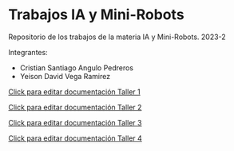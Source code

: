 # Trabajos IA y Mini-Robots
Repositorio de los trabajos de la materia IA y Mini-Robots. 2023-2

Integrantes:

- Cristian Santiago Angulo Pedreros
- Yeison David Vega Ramirez

[Click para editar documentación Taller 1](https://www.overleaf.com/project/64ed2f5221219ed33a9f7e19)

[Click para editar documentación Taller 2](https://www.overleaf.com/project/64ed6db0a32b1cd16e42036a)

[Click para editar documentación Taller 3](https://www.overleaf.com/project/6511eca27d184744cd725577)

[Click para editar documentación Taller 4](https://www.overleaf.com/project/6511ecbeefbb819c5f58f722)
